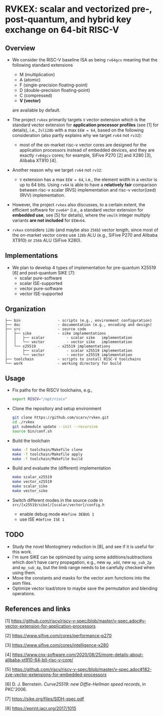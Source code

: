 # RVKEX: scalar and vectorized pre-, post-quantum, and hybrid key exchange on 64-bit RISC-V 

## Overview 

- We consider the RISC-V baseline ISA as being `rv64gcv` meaning that the following standard extensions
  - M      (multiplication)
  - A      (atomic)
  - F      (single-precision floating-point)
  - D      (double-precision floating-point)
  - C      (compressed)
  - **V    (vector)**

  are available by default.

- The project `rvkex` primarily targets `V` vector extension which is the standard vector extension for **application processor profiles** (see [1] for details), i.e., `Zvl128b` with a max `EEW = 64`, based on the following consideration (also partly explains why we target `rv64` not `rv32`): 
  - most of the on-market risc-v vector cores are designed for the application processors instead of embedded devices, and they are exactly `rv64gcv` cores; for example, SiFive P270 [2] and X280 [3], Alibaba XT910 [4].

- Another reason why we target `rv64` not `rv32`: 
  - `V` extension has a max `EEW = 64`, i.e., the element width in a vector is up to 64 bits. Using `rv64` is able to have a **relatively fair** comparison between risc-v scalar (RVS) implementation and risc-v vector(ized) (RVV) implementation.

- However, the project `rvkex` also discusses, to a certain extent, the efficient software for `zve64*` (i.e., a standard vector extension for **embedded use**, see [5] for details), where the `vmulh` integer multiply variants **are not included** for `EEW=64`.

- `rvkex` considers `128b` (and maybe also `256b`) vector length, since most of the on-market vector cores use `128b` ALU (e.g., SiFive P270 and Alibaba XT910) or `256b` ALU (SiFive X280).

## Implementations 

- We plan to develop 4 types of implementation for pre-quantum X25519 [6] and post-quantum SIKE [7]:
  - scalar pure-software 
  - scalar ISE-supported 
  - vector pure-software
  - vector ISE-supported 


## Organization

```
├── bin                 - scripts (e.g., environment configuration)
├── doc                 - documentation (e.g., encoding and design)
├── src                 - source code
│   ├── sike            - sike implementations 
│   │   ├── scalar          - scalar sike   implementation
│   │   └── vector          - vector sike   implementation       
│   └── x25519          - x25519 implementations 
│       ├── scalar          - scalar x25519 implementation
│       └── vector          - vector x25519 implementation  
├── toolchain           - scripts to install RISC-V toolchains 
└── work                - working directory for build
```


## Usage 

- Fix paths for the RISCV toolchains, e.g., 

  ```sh
  export RISCV="/opt/riscv"
  ```

- Clone the repository and setup environment

  ```sh
  git clone https://github.com/scarv/rvkex.git
  cd ./rvkex
  git submodule update --init --recursive
  source bin/conf.sh
  ```

- Build the toolchain 
  ```sh
  make -f toolchain/Makefile clone
  make -f toolchain/Makefile apply 
  make -f toolchain/Makefile build
  ```

- Build and evaluate the (different) implementation

  ```sh
  make scalar_x25519
  make vector_x25519
  make scalar_sike
  make vector_sike
  ```

- Switch different modes in the source code in `src/[x25519/sike]/[scalar/vector]/config.h`
  - enable debug mode `#define DEBUG 1` 
  - use ISE `#define ISE 1` 


## TODO
  - Study the novel Montogmery reduction in [8], and see if it is useful for this work.
  - I'm sure SIKE can be optimized by using some additions/subtractions which don't have carry propagation, e.g., new `mp_add`, new `mp_sub_2p` and `mp_sub_4p`, but the limb range needs to be carefully checked when using them.  
  - Move the constants and masks for the vector asm functions into the asm files. 
  - Optimize vector load/store to maybe save the permutation and blending operations.


## References and links

[1] https://github.com/riscv/riscv-v-spec/blob/master/v-spec.adoc#v-vector-extension-for-application-processors

[2] https://www.sifive.com/cores/performance-p270

[3] https://www.sifive.com/cores/intelligence-x280 

[4] https://www.cnx-software.com/2020/08/25/more-details-about-alibaba-xt910-64-bit-risc-v-core/

[5] https://github.com/riscv/riscv-v-spec/blob/master/v-spec.adoc#182-zve-vector-extensions-for-embedded-processors

[6] D. J. Bernstein. *Curve25519: new Diffie-Hellman speed records*, in PKC'2006.

[7] https://sike.org/files/SIDH-spec.pdf

[8] https://eprint.iacr.org/2017/1015